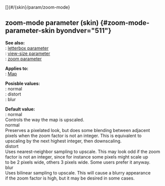 []{#/{skin}/param/zoom-mode}    
## zoom-mode parameter (skin) {#zoom-mode-parameter-skin byondver="511"}    
**See also:**    
:   [letterbox parameter](/ref/%7Bskin%7D/param/letterbox/letterbox.md)    
:   [view-size parameter](/ref/%7Bskin%7D/param/view-size/view-size.md)    
:   [zoom parameter](/ref/%7Bskin%7D/param/zoom/zoom.md)    
<!-- -->    
**Applies to:**    
:   [Map](/ref/%7Bskin%7D/control/map/map.md)    
<!-- -->    
**Posisble values:**    
:   normal    
:   distort    
:   blur    
<!-- -->    
**Default value:**    
:   normal    
Controls the way the map is upscaled.    
normal    
Preserves a pixelated look, but does some blending between adjacent    
pixels when the zoom factor is not an integer. This is equivalent to    
upscaling by the next highest integer, then downscaling.    
distort    
Uses nearest-neighbor sampling to upscale. This may look odd if the zoom    
factor is not an integer, since for instance some pixels might scale up    
to be 2 pixels wide, others 3 pixels wide. Some users prefer it anyway.    
blur    
Uses bilinear sampling to upscale. This will cause a blurry appearance    
if the zoom factor is high, but it may be desired in some cases.  